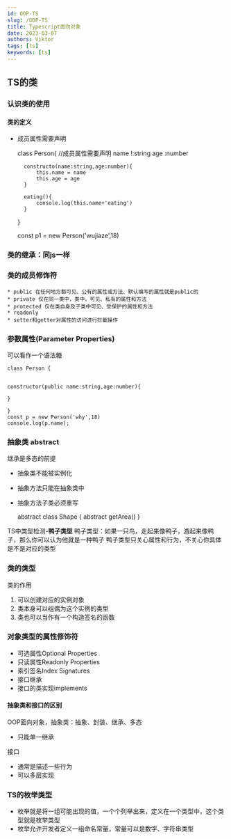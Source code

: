 ```yaml
---
id: OOP-TS
slug: /OOP-TS
title: Typescript面向对象
date: 2023-03-07
authors: Viktor
tags: [ts]
keywords: [ts]
---
```

<!--truncate-->
## TS的类

### 认识类的使用

#### 类的定义

* 成员属性需要声明

    class Person{
        //成员属性需要声明
        name !:string
        age :number

        constructo(name:string,age:number){
            this.name = name
            this.age = age
        }

        eating(){
            console.log(this.name+'eating')
        }

    }

    const p1 = new Person('wujiaze',18)

### 类的继承：同js一样

### 类的成员修饰符

    * public 在任何地方都可见、公有的属性或方法、默认编写的属性就是public的
    * private 仅在同一类中，类中，可见、私有的属性和方法
    * protected 仅在类自身及子类中可见、受保护的属性和方法
    * readonly 
    * setter和getter对属性的访问进行拦截操作

### 参数属性(Parameter Properties)

可以看作一个语法糖

    class Person {
  

    constructor(public name:string,age:number){
     
    }
    
    }
    const p = new Person('why',18)
    console.log(p.name);

### 抽象类 abstract

继承是多态的前提

* 抽象类不能被实例化
* 抽象方法只能在抽象类中
* 抽象方法子类必须重写

    abstract class Shape {
        abstract getArea()
    }

TS中类型检测-**鸭子类型**
鸭子类型：如果一只鸟，走起来像鸭子，游起来像鸭子，那么你可以认为他就是一种鸭子
鸭子类型只关心属性和行为，不关心你具体是不是对应的类型

### 类的类型

类的作用

1. 可以创建对应的实例对象
2. 类本身可以组偶为这个实例的类型
3. 类也可以当作有一个构造签名的函数

### 对象类型的属性修饰符

* 可选属性Optional Properties
* 只读属性Readonly Properties
* 索引签名Index Signatures
* 接口继承
* 接口的类实现implements

#### 抽象类和接口的区别

OOP面向对象，抽象类：抽象、封装、继承、多态

* 只能单一继承

接口

* 通常是描述一些行为
* 可以多层实现

### TS的枚举类型

* 枚举就是将一组可能出现的值，一个个列举出来，定义在一个类型中，这个类型就是枚举类型
* 枚举允许开发者定义一组命名常量，常量可以是数字、字符串类型
